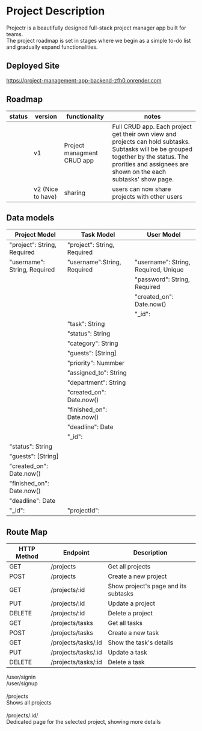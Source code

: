 # Project Description

Projectr is a beautifully designed full-stack project manager app built for teams. <br>
The project roadmap is set in stages where we begin as a simple to-do list and gradually expand functionalities.<br>

## Deployed Site
https://project-management-app-backend-zfh0.onrender.com

## Roadmap

| status | version | functionality         | notes                                                                               |
| ------ | ------- | --------------------- | ----------------------------------------------------------------------------------- |
|        | v1      | Project managment CRUD app  | Full CRUD app. Each project get their own view and projects can hold subtasks. Subtasks will be be grouped together by the status. The prorities and assignees are shown on the each subtasks' show page. |
|        | v2 (Nice to have)| sharing               | users can now share projects with other users                                       |

## Data models

| Project Model                | Task Model                  | User Model                           |
| ---------------------------- | --------------------------- | ------------------------------------ |
| "project": String, Required  | "project": String, Required |                                      |
| "username": String, Required | "username":String, Required | "username": String, Required, Unique |
|                              |                             | "password": String, Required         |
|                              |                             | "created_on": Date.now()             |
|                              |                             | "\_id":                              |
|                              | "task": String              |                                      |
|                              | "status": String            |                                      |
|                              | "category": String          |                                      |
|                              | "guests": [String]          |                                      |
|                              | "priority": Nummber         |                                      |
|                              | "assigned_to": String       |                                      |
|                              | "department": String        |                                      |
|                              | "created_on": Date.now()    |                                      |
|                              | "finished_on": Date.now()   |                                      |
|                              | "deadline": Date            |                                      |
|                              | "\_id":                     |                                      |
| "status": String             |                             |                                      |
| "guests": [String]           |                             |                                      |
| "created_on": Date.now()     |                             |                                      |
| "finished_on": Date.now()    |                             |                                      |
| "deadline": Date             |                             |                                      |
| "\_id":                      | "projectId":                |                                      |

## Route Map

| HTTP Method | Endpoint            | Description                          |
| ----------- | ------------------- | ------------------------------------ |
| GET         | /projects           | Get all projects                     |
| POST        | /projects           | Create a new project                 |
| GET         | /projects/:id       | Show project's page and its subtasks |
| PUT         | /projects/:id       | Update a project                     |
| DELETE      | /projects/:id       | Delete a project                     |
| GET         | /projects/tasks     | Get all tasks                        |
| POST        | /projects/tasks     | Create a new task                    |
| GET         | /projects/tasks/:id | Show the task's details              |
| PUT         | /projects/tasks/:id | Update a task                        |
| DELETE      | /projects/tasks/:id | Delete a task                        |

/user/signin<br>
/user/signup<br>
<br>
/projects<br>
Shows all projects<br>
<br>
/projects/:id/<br>
Dedicated page for the selected project, showing more details<br>
